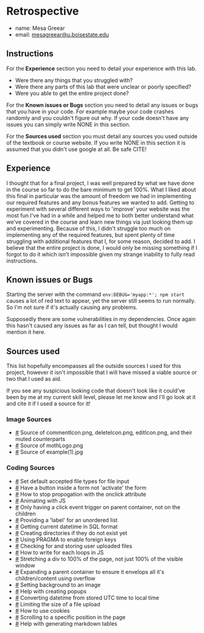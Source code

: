 # Retrospective

- name: Mesa Greear
- email: mesagreear@u.boisestate.edu

## Instructions

For the **Experience** section you need to detail your experience with this lab. 

- Were there any things that you struggled with? 
- Were there any parts of this lab that were unclear or poorly specified? 
- Were you able to get the entire project done?

For the **Known issues or Bugs** section you need to detail any issues or bugs that you have in your
code. For example maybe your code crashes randomly and you couldn't figure out why. If your code
doesn't have any issues you can simply write NONE in this section.

For the **Sources used** section you must detail any sources you used outside of the textbook or
course website. If you write NONE in this section it is assumed that you didn't use google at all.
Be safe CITE!

## Experience

I thought that for a final project, I was well prepared by what we have done in the course so far
to do the bare minimum to get 100%. What I liked about this final in particular was the amount of
freedom we had in implementing our required features and any bonus features we wanted to add. Getting
to experiment with several different ways to 'improve' your website was the most fun I've had in a
while and helped me to both better understand what we've covered in the course and learn new things
via just looking them up and experimenting. Because of this, I didn't struggle too much on implementing
any of the required features, but spent plenty of time struggling with additional features that I, for
some reason, decided to add. I believe that the entire project is done, I would only be missing
something if I forgot to do it which isn't impossible given my strange inability to fully read instructions.

## Known issues or Bugs

Starting the server with the command `env:DEBUG='myapp:*'; npm start` causes a lot of red text to
appear, yet the server still seems to run normally. So I'm not sure if it's actually causing any
problems.

Supposedly there are some vulnerabilities in my dependencies. Once again this hasn't caused any
issues as far as I can tell, but thought I would mention it here.

## Sources used

This list hopefully encompasses all the outside sources I used for this project, however it isn't
impossible that I will have missed a viable source or two that I used as aid.

If you see any suspicious looking code that doesn't look like it could've been by me at my current
skill level, please let me know and I'll go look at it and cite it if I used a source for it!

### Image Sources

- [#](https://www.iconsdb.com/red-icons/delete-icon.html)
Source of commentIcon.png, deleteIcon.png, editIcon.png, and their muted counterparts
- [#](https://www.flickr.com/photos/34312269@N04/14817205051/)
Source of mothLogo.png
- [#](https://plantura.garden/uk/insects/butterflies/what-do-butterflies-eat)
Source of example(1).jpg

### Coding Sources

- [#](https://developer.mozilla.org/en-US/docs/Web/HTML/Element/input/file#unique_file_type_specifiers)
Set default accepted file types for file input
- [#](https://stackoverflow.com/questions/2825856/html-button-to-not-submit-form)
Have a button inside a form not 'activate' the form
- [#](https://stackoverflow.com/questions/387736/how-to-stop-event-propagation-with-inline-onclick-attribute)
How to stop propogation with the onclick attribute
- [#](https://developer.mozilla.org/en-US/docs/Web/API/Element/animate)
Animating with JS
- [#](https://stackoverflow.com/questions/9183381/how-to-have-click-event-only-fire-on-parent-div-not-children)
Only having a click event trigger on parent container, not on the children
- [#](https://stackoverflow.com/questions/1141639/how-to-semantically-provide-a-caption-title-or-label-for-a-list-in-html)
Providing a 'label' for an unordered list 
- [#](https://stackoverflow.com/questions/5129624/convert-js-date-time-to-mysql-datetime)
Getting current datetime in SQL format
- [#](https://stackoverflow.com/questions/21194934/how-to-create-a-directory-if-it-doesnt-exist-using-node-js)
Creating directories if they do not exist yet
- [#](https://stackoverflow.com/questions/5890250/on-delete-cascade-in-sqlite3)
Using PRAGMA to enable foreign keys
- [#](https://stackoverflow.com/questions/23691194/node-express-file-upload)
Checking for and storing user uploaded files
- [#](https://developer.mozilla.org/en-US/docs/Web/JavaScript/Reference/Global_Objects/Array/forEach)
How to write for each loops in JS
- [#](https://stackoverflow.com/questions/712689/css-div-stretch-100-page-height)
Stretching a div to 100% of the page, not just 100% of the visible window
- [#](https://stackoverflow.com/questions/9017120/how-to-keep-floating-div-inside-frame-of-parent-div)
Expanding a parent container to ensure it envelops all it's children/content using overflow
- [#](https://www.w3schools.com/cssref/pr_background-image.php)
Setting background to an image
- [#](https://www.w3schools.com/howto/howto_js_popup.asp)
Help with creating popups
- [#](https://stackoverflow.com/questions/10830357/javascript-toisostring-ignores-timezone-offset)
Converting datetime from stored UTC time to local time
- [#](https://stackoverflow.com/questions/5697605/limit-the-size-of-a-file-upload-html-input-element)
Limiting the size of a file upload
- [#](https://developer.mozilla.org/en-US/docs/Web/API/Document/cookie)
How to use cookies
- [#](https://developer.mozilla.org/en-US/docs/Web/API/Element/scrollTo)
Scrolling to a specific position in the page
- [#](https://www.tablesgenerator.com/markdown_tables)
Help with generating markdown tables